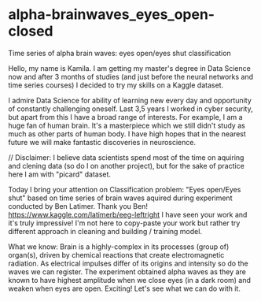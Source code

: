 # alpha-brainwaves_eyes_open-closed
Time series of alpha brain waves: eyes open/eyes shut classification


Hello, my name is Kamila. I am getting my master's degree in Data Science now and after 3 months of studies (and just before the neural networks and time series courses) I decided to try my skills on a Kaggle dataset.

I admire Data Science for ability of learning new every day and opportunity of constantly challenging oneself. Last 3,5 years I worked in cyber security, but apart from this I have a broad range of interests. For example, I am a huge fan of human brain. It's a masterpiece which we still didn't study as much as other parts of human body. I have high hopes that in the nearest future we will make fantastic discoveries in neuroscience.


// Disclaimer: I believe data scientists spend most of the time on aquiring and clening data (so do I on another project), but for the sake of practice here I am with "picard" dataset.


Today I bring your attention on Classification problem: "Eyes open/Eyes shut" based on time series of brain waves aquired during experiment conducted by Ben Latimer. Thank you Ben! https://www.kaggle.com/latimerb/eeg-leftright I have seen your work and it's truly impressive! I'm not here to copy-paste your work but rather try different approach in cleaning and building / training model.

What we know: Brain is a highly-complex in its processes (group of) organ(s), driven by chemical reactions that create electromagnetic radiation. As electrical impulses differ of its origins and intensity so do the waves we can register.
The experiment obtained alpha waves as they are known to have highest amplitude when we close eyes (in a dark room) and weaken when eyes are open. Exciting! Let's see what we can do with it.
